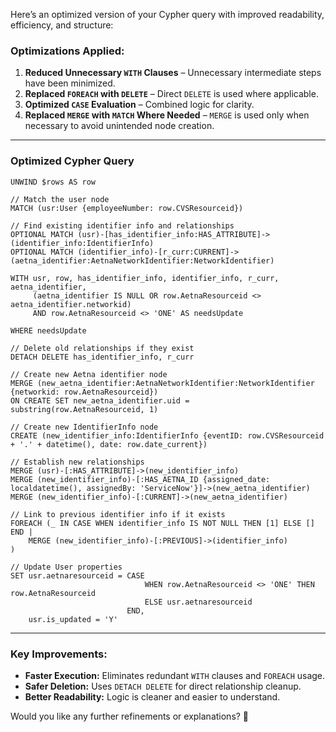Here’s an optimized version of your Cypher query with improved readability, efficiency, and structure:

### **Optimizations Applied:**
1. **Reduced Unnecessary `WITH` Clauses** – Unnecessary intermediate steps have been minimized.
2. **Replaced `FOREACH` with `DELETE`** – Direct `DELETE` is used where applicable.
3. **Optimized `CASE` Evaluation** – Combined logic for clarity.
4. **Replaced `MERGE` with `MATCH` Where Needed** – `MERGE` is used only when necessary to avoid unintended node creation.

---

### **Optimized Cypher Query**
```cypher
UNWIND $rows AS row  

// Match the user node
MATCH (usr:User {employeeNumber: row.CVSResourceid})  

// Find existing identifier info and relationships
OPTIONAL MATCH (usr)-[has_identifier_info:HAS_ATTRIBUTE]->(identifier_info:IdentifierInfo)
OPTIONAL MATCH (identifier_info)-[r_curr:CURRENT]->(aetna_identifier:AetnaNetworkIdentifier:NetworkIdentifier)

WITH usr, row, has_identifier_info, identifier_info, r_curr, aetna_identifier,
     (aetna_identifier IS NULL OR row.AetnaResourceid <> aetna_identifier.networkid) 
     AND row.AetnaResourceid <> 'ONE' AS needsUpdate

WHERE needsUpdate  

// Delete old relationships if they exist
DETACH DELETE has_identifier_info, r_curr  

// Create new Aetna identifier node
MERGE (new_aetna_identifier:AetnaNetworkIdentifier:NetworkIdentifier {networkid: row.AetnaResourceid})
ON CREATE SET new_aetna_identifier.uid = substring(row.AetnaResourceid, 1)

// Create new IdentifierInfo node
CREATE (new_identifier_info:IdentifierInfo {eventID: row.CVSResourceid + '.' + datetime(), date: row.date_current})

// Establish new relationships
MERGE (usr)-[:HAS_ATTRIBUTE]->(new_identifier_info)
MERGE (new_identifier_info)-[:HAS_AETNA_ID {assigned_date: localdatetime(), assignedBy: 'ServiceNow'}]->(new_aetna_identifier)
MERGE (new_identifier_info)-[:CURRENT]->(new_aetna_identifier)

// Link to previous identifier info if it exists
FOREACH (_ IN CASE WHEN identifier_info IS NOT NULL THEN [1] ELSE [] END | 
    MERGE (new_identifier_info)-[:PREVIOUS]->(identifier_info)
)

// Update User properties
SET usr.aetnaresourceid = CASE 
                              WHEN row.AetnaResourceid <> 'ONE' THEN row.AetnaResourceid 
                              ELSE usr.aetnaresourceid 
                          END,
    usr.is_updated = 'Y'
```

---

### **Key Improvements:**
- **Faster Execution:** Eliminates redundant `WITH` clauses and `FOREACH` usage.
- **Safer Deletion:** Uses `DETACH DELETE` for direct relationship cleanup.
- **Better Readability:** Logic is cleaner and easier to understand.

Would you like any further refinements or explanations? 🚀